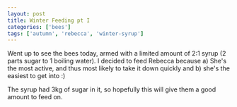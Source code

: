 ```yaml
---
layout: post
title: Winter Feeding pt I
categories: ['bees']
tags: ['autumn', 'rebecca', 'winter-syrup']
---
```


Went up to see the bees today, armed with a limited amount of 2:1 syrup (2 parts sugar to 1 boiling water). I decided to feed Rebecca because a) She's the most active, and thus most likely to take it down quickly and b) she's the easiest to get into :)  
  
The syrup had 3kg of sugar in it, so hopefully this will give them a good amount to feed on.
